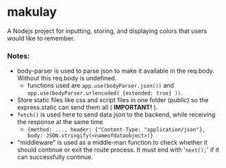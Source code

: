 # makulay
A Nodejs project for inputting, storing, and displaying colors that users would like to remember.

### Notes:
- body-parser is used to parse json to make it available in the req.body. Without this req.body is undefined.
    - functions used are ```app.use(bodyParser.json())``` and ```app.use(bodyParser.urlencoded( {extended: true} ))```.
- Store static files like css and script files in one folder (public) so the express.static can send them all ( **IMPORTANT!** ).
- ```fetch()``` is used here to send data json to the backend, while receiving the response at the same time.
    - ```{method: ..., header: {"Content-Type: "application/json"}, body: JSON.stringify(<nameofdataobject>)}``` 
- "middleware" is used as a middle-man function to check whether it should continue or exit the route process. It must end with '```next();```' if it can successfully continue.